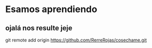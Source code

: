 # Esamos aprendiendo
## ojalá nos resulte jeje
git remote add origin https://github.com/RerreRojas/cosechame.git
